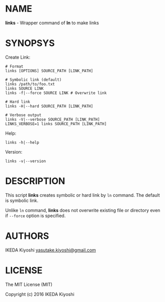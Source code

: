 # NAME

**links** - Wrapper command of **ln** to make links

# SYNOPSYS

Create Link:

    # Format
    links [OPTIONS] SOURCE_PATH [LINK_PATH]

    # Symbolic link (default)
    links /path/to/foo.txt
    links SOURCE LINK
    links -f|--force SOURCE LINK # Overwrite link

    # Hard link
    links -H|--hard SOURCE_PATH [LINK_PATH]

    # Verbose output
    links -V|--verbose SOURCE_PATH [LINK_PATH]
    LINKS_VERBOSE=1 links SOURCE_PATH [LINK_PATH]

Help:

    links -h|--help

Version:

    links -v|--version

# DESCRIPTION

This script **links** creates symbolic or hard link by `ln` command.
The default is symbolic link.

Unlike `ln` command, **links** does not overwrite existing file or directory even
if `--force` option is specified.

# AUTHORS

IKEDA Kiyoshi <yasutake.kiyoshi@gmail.com>

# LICENSE

The MIT License (MIT)

Copyright (c) 2016 IKEDA Kiyoshi

